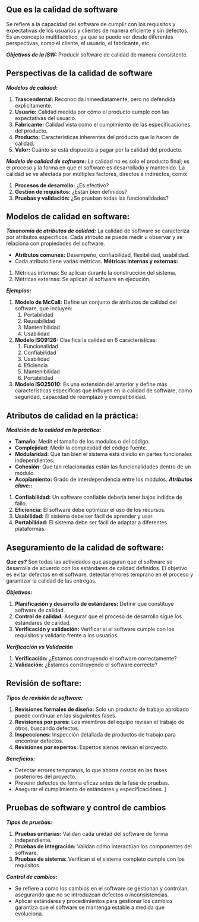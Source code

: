 ## Que es la calidad de software
Se refiere a la capacidad del software de cumplir con los requisitos y expectativas de los usuarios y clientes de manera eficiente y sin defectos.
Es un concepto multifacetico, ya que se puede ver desde diferentes perspectivas, como el cliente, el usuario, el fabricante, etc.

***Objetivos de la ISW:***
Producir software de calidad de manera consistente. 

## Perspectivas de la calidad de software
***Modelos de calidad:***
1. **Trascendental:** Reconocida inmeediatamente, pero no defendida explicitamente. 
2. **Usuario:** Calidad medida por cómo el producto cumple con las expectativas del usuario.
3. **Fabricante:** Calidad vista como el cumplmiento de las especificaciones del producto.
4. **Producto:** Características inherentes del producto que lo hacen de calidad. 
5. **Valor:** Cuánto se está dispuesto a pagar por la calidad del producto.

***Modelo de calidad de software:***
La calidad no es solo el producto final; es el proceso y la forma en que el software es desarrollado y mantenido. La calidad se ve afectada por múltiples factores, directos e indirectos, como:
1. **Procesos de desarrollo:** ¿Es efectivo?
2. **Gestión de requisitos:** ¿Están bien definidos?
3. **Pruebas y validación:** ¿Se prueban todas las funcionalidades?

## Modelos de calidad en software:
***Taxonomía de atributos de calidad:***
La calidad de software se caracteriza por atributos específicos. Cada atributo se puede medir u observar y se relaciona con propiedades del software. 
- **Atributos comunes:** Desempeño, confiabilidad, flexibilidad, usabilidad.
- Cada atributo tiene varias métricas. 
**Métricas internas y externas:**
1. Métricas internas: Se aplican durante la construcción del sistema.
2. Métricas externas: Se aplican al software en ejecución.

***Ejemplos:***

1. **Modelo de McCall:** Define un conjunto de atributos de calidad del software, que incluyen:
	1. Portabilidad
	2. Reusabilidad
	3. Mantenibilidad
	4. Usabilidad
2. **Modelo ISO9126:** Clasifica la calidad en 6 caracteristicas:
	1. Funcionalidad
	2. Confiabilidad
	3. Usabilidad
	4. Eficiencia
	5. Mantenibilidad
	6. Portabilidad
3. **Modelo ISO25010:** Es una extensión del anterior y define más caracteristicas especificas que influyen en la calidad de software, como seguridad, capacidad de reemplazo y compatibilidad. 

## Atributos de calidad en la práctica:
***Medición de la calidad en la práctica:***
- **Tamaño**: Medit el tamaño de los modulos o del código.
- **Complejidad:** Medir la complejidad del código fuente.
- **Modularidad:** Que tan bien el sistema está dividio en partes funcionales independientes.
- **Cohesión:** Que tan relacionadas están las funcionalidades dentro de un módulo.
- **Acoplamiento:** Grado de interdependencia entre los módulos.
***Atributos clave::***
1. **Confiabilidad:** Un software confiable debería tener bajos indidce de fallo.
2. **Eficiencia:** El software debe optimizar el uso de los recursos.
3. **Usabilidad:** El sistema debe ser fácil de aprender y usar. 
4. **Portabilidad:** El sistema debe ser fácil de adaptar a diferentes plataformas. 

## Aseguramiento de la calidad de software:
***Que es?*** Son todas las actividades que aseguran que el software se desarrolla de acuerdo con los estándares de calidad definidos. El objetivo es evitar defectos en el software, detectar errores temprano en el proceso y garantizar la calidad de las entregas.

***Objetivos:***
1. **Planificación y desarrollo de estándares:** Definir que constituye software de calidad.
2. **Control de calidad:** Asegurar que el proceso de desarrollo sigue los estándares de calidad. 
3. **Verificación y validación:** Verificar si el software cumple con los requisitos y validarlo frente a los usuarios. 

***Verificación vs Validación***
1. **Verificación:** ¿Estamos construyendo el software correctamente?
2. **Validación:** ¿Estamos construyendo el software correcto?

## Revisión de softare:
***Tipos de revisión de software:***
1. **Revisiones formales de diseño:** Solo un producto de trabajo aprobado puede continuar en las sisguientes fases.
2. **Revisiones por pares:** Los miembros del equipo revisan el trabajo de otros, buscando defectos. 
3. **Inspecciones:** Inspección detallada de productos de trabajo para encontrar defectos. 
4. **Revisiones por expertos:** Expertos ajenos revisan el proyecto.

***Beneficios:***
- Detectar errores tempranos, lo que ahorra costos en las fases posteriores del proyecto.
- Prevenir defectos de forma eficaz antes de la fase de pruebas.
- Asegurar el cumplimiento de estándares y especificaciónes. }

## Pruebas de software y control de cambios

***Tipos de pruebas:*** 
1. **Pruebas unitarias:** Validan cada unidad del software de forma independiente. 
2. **Pruebas de integración:** Validan cómo interactúan los componentes del software.
3. **Pruebas de sistema:** Verifican si el sistema completo cumple con los requisitos.

***Control de cambios:***
- Se refiere a como los cambios en el software se gestionan y controlan, asegurando que no se introduzcan defectos o inconsistencias. 
- Aplicar estándares y procedimientos para gestionar los cambios garantiza que el software se mantenga estable a medida que evoluciona. 

